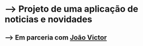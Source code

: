 <h1>--> Projeto de uma aplicação de noticias e novidades</h1>

<h2>--> Em parceria com <a href="https://github.com/joaovictorgit21">João Victor</a></h2>